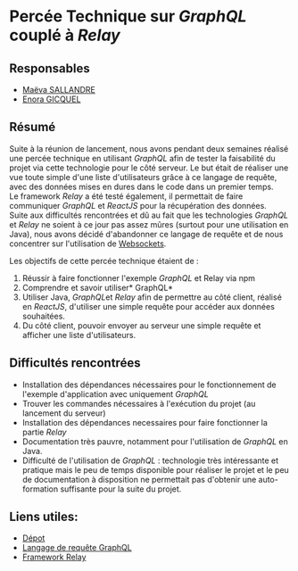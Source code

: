 # Percée Technique sur *GraphQL* couplé à *Relay*

## Responsables
* [Maëva SALLANDRE](https://github.com/Lueva)
* [Enora GICQUEL](https://github.com/Kahmeset)

## Résumé
Suite à la réunion de lancement, nous avons pendant deux semaines réalisé une percée technique en utilisant *GraphQL* afin de tester la faisabilité du projet via cette technologie pour le côté serveur. Le but était de réaliser une vue toute simple d'une liste d'utilisateurs grâce à ce langage de requête, avec des données mises en dures dans le code dans un premier temps.   
Le framework *Relay* a été testé également, il permettait de faire communiquer *GraphQL* et *ReactJS* pour la récupération des données.  
Suite aux difficultés rencontrées et dû au fait que les technologies *GraphQL* et *Relay* ne soient à ce jour pas assez mûres (surtout pour une utilisation en Java), nous avons décidé d'abandonner ce langage de requête et de nous concentrer sur l'utilisation de [Websockets](https://github.com/ASIJmEnnuie/PT_WebSockets.git).


Les objectifs de cette percée technique étaient de :

1. Réussir à faire fonctionner l'exemple *GraphQL* et Relay via npm
2. Comprendre et savoir utiliser* GraphQL*
3. Utiliser Java, *GraphQL*et *Relay* afin de permettre au côté client, réalisé en *ReactJS*, d'utiliser une simple requête pour accéder aux données souhaitées. 
4. Du côté client, pouvoir envoyer au serveur une simple requête et afficher une liste d'utilisateurs.


## Difficultés rencontrées
* Installation des dépendances nécessaires pour le fonctionnement de l'exemple d'application avec uniquement *GraphQL*
* Trouver les commandes nécessaires à l'exécution du projet (au lancement du serveur)
* Installation des dépendances necessaires pour faire fonctionner la partie *Relay*
* Documentation très pauvre, notamment pour l'utilisation de *GraphQL* en Java.
* Difficulté de l'utilisation de *GraphQL* : technologie très intéressante et pratique mais le peu de temps disponible pour réaliser le projet et le peu de documentation à disposition ne permettait pas d'obtenir une auto-formation suffisante pour la suite du projet.

## Liens utiles:
* [Dépot](https://github.com/ASIJmEnnuie/PT_GraphQL.git)
* [Langage de requête GraphQL](https://http://graphql.org/)
* [Framework Relay](http://graphql.org/)
